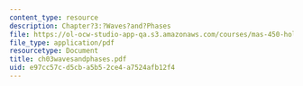```yaml
---
content_type: resource
description: Chapter?3:?Waves?and?Phases
file: https://ol-ocw-studio-app-qa.s3.amazonaws.com/courses/mas-450-holographic-imaging-spring-2003/e97cc57cd5cba5b52ce4a7524afb12f4_ch03wavesandphases.pdf
file_type: application/pdf
resourcetype: Document
title: ch03wavesandphases.pdf
uid: e97cc57c-d5cb-a5b5-2ce4-a7524afb12f4
---
```

